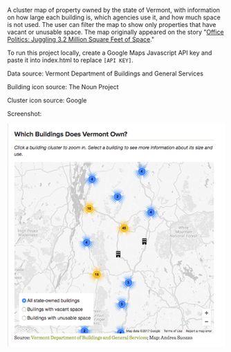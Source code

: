 A cluster map of property owned by the state of Vermont, with information on how large each building is, which agencies use it, and how much space is not used. The user can filter the map to show only properties that have vacant or unusable space. The map originally appeared on the story "[Office Politics: Juggling 3.2 Million Square Feet of Space](https://www.sevendaysvt.com/vermont/office-politics-juggling-32-million-square-feet-of-space/Content?oid=6096356#mapContainer)."

To run this project locally, create a Google Maps Javascript API key and paste it into index.html to replace `[API KEY]`.

Data source: Vermont Department of Buildings and General Services

Building icon source: The Noun Project

Cluster icon source: Google

Screenshot:

![clustermap](screenshot.png)

